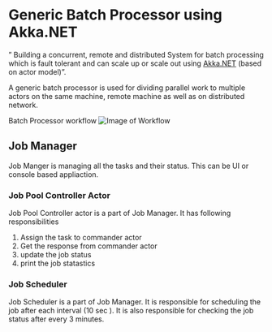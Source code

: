 ﻿# Generic Batch Processor using Akka.NET
 ” Building a concurrent, remote and distributed System for batch processing which is fault tolerant and can scale up or scale out using [Akka.NET](http://getakka.net/ "Akka.NET - .NET distributed actor framework") (based on actor model)”. 

A generic batch processor is used for dividing parallel work to multiple actors on the same machine, remote machine as well as on distributed network.

Batch Processor workflow
![Image of Workflow](https://github.com/vtthombre/Generic-Batch-Processor-using-Akka.NET/blob/master/Batchprocessor_Workflow.PNG)

## Job Manager
Job Manger is managing all the tasks and their status. This can be UI or console based appliaction.
### Job Pool Controller Actor
Job Pool Controller actor is a part of Job Manager. It has following responsibilities
1. Assign the task to commander actor
2. Get the response from commander actor
3. update the job status
4. print the job statastics
 
### Job Scheduler
Job Scheduler is a part of Job Manager. It is responsible for scheduling the job after each interval (10 sec ). It is also responsible for checking the job status after every 3 minutes.



